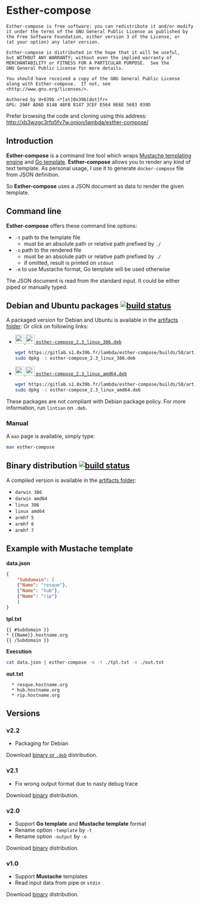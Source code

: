 # Esther-compose

```
Esther-compose is free software: you can redistribute it and/or modify
it under the terms of the GNU General Public License as published by
the Free Software Foundation, either version 3 of the License, or
(at your option) any later version.

Esther-compose is distributed in the hope that it will be useful,
but WITHOUT ANY WARRANTY; without even the implied warranty of
MERCHANTABILITY or FITNESS FOR A PARTICULAR PURPOSE.  See the
GNU General Public License for more details.

You should have received a copy of the GNU General Public License
along with Esther-compose.  If not, see <http://www.gnu.org/licenses/>.

Authored by U+039b <*[at]0x39b[dot]fr>
GPG: 29AF AD6D 8148 48FB 8147 3CEF E564 0E6E 5683 039D
```

Prefer browsing the code and cloning using this address: http://xb3wzgc3rfq5fv7w.onion/lambda/esther-compose/

## Introduction
**Esther-compose** is a command line tool which wraps [Mustache templating engine](https://mustache.github.io/) and [Go template](https://golang.org/pkg/text/template/). 
**Esther-compose** allows you to 
render any kind of text template. As personal usage, I use it to generate `docker-compose` file from JSON definition.

So **Esther-compose** uses a JSON document as data to render the given template.

## Command line
**Esther-compose** offers these command line options:

  * `-t` path to the template file
    * must be an absolute path or relative path prefixed by `./`
  * `-o` path to the rendered file
    * must be an absolute path or relative path prefixed by `./`
    * if omitted, result is printed on `stdout`
  * `-m` to use Mustache format, Go template will be used otherwise
  
The JSON document is read from the standard input. It could be either piped or manually typed.

## Debian and Ubuntu packages [![build status](http://gitlab.s1.0x39b.fr/lambda/esther-compose/badges/2.3/build.svg)](http://gitlab.s1.0x39b.fr/lambda/esther-compose/commits/2.3)
A packaged version for Debian and Ubuntu is available in the [artifacts folder](https://gitlab.s1.0x39b.fr/lambda/esther-compose/builds/58/artifacts/browse/pkg/):
Or click on following links:

  * [<img src="https://www.debian.org/logos/openlogo-nd-25.png" height="24px"/> <img src="http://design.ubuntu.com/wp-content/uploads/logo-ubuntu_cof-orange-hex.png" height="24px"/> `esther-compose_2.3_linux_386.deb`](https://gitlab.s1.0x39b.fr/lambda/esther-compose/builds/58/artifacts/file/pkg/esther-compose_2.3_linux_386.deb)
   
    ```bash
    wget https://gitlab.s1.0x39b.fr/lambda/esther-compose/builds/58/artifacts/file/pkg/esther-compose_2.3_linux_386.deb
    sudo dpkg -i esther-compose_2.3_linux_386.deb
    ```
  * [<img src="https://www.debian.org/logos/openlogo-nd-25.png" height="24px"/> <img src="http://design.ubuntu.com/wp-content/uploads/logo-ubuntu_cof-orange-hex.png" height="24px"/> `esther-compose_2.3_linux_amd64.deb`](https://gitlab.s1.0x39b.fr/lambda/esther-compose/builds/58/artifacts/file/pkg/esther-compose_2.3_linux_amd64.deb)
  
    ```bash
    wget https://gitlab.s1.0x39b.fr/lambda/esther-compose/builds/58/artifacts/file/pkg/esther-compose_2.3_linux_amd64.deb
    sudo dpkg -i esther-compose_2.3_linux_amd64.deb
    ```
    
These packages are not compliant with Debian package policy. For more information, run `lintian` on `.deb`.

### Manual
A `man` page is available, simply type:
```bash
man esther-compose
```

## Binary distribution [![build status](http://gitlab.s1.0x39b.fr/lambda/esther-compose/badges/2.3/build.svg)](http://gitlab.s1.0x39b.fr/lambda/esther-compose/commits/2.3)
A compiled version is available in the [artifacts folder](https://gitlab.s1.0x39b.fr/lambda/esther-compose/builds/58/artifacts/browse/pkg/):

  * `darwin 386`
  * `darwin amd64`
  * `linux 386`
  * `linux amd64`
  * `armhf 5`
  * `armhf 6`
  * `armhf 7`

## Example with Mustache template
**data.json**
```json
{
    "Subdomain": [
    {"Name": "resque"},
    {"Name": "hub"},
    {"Name": "rip"}
    ]
}
```
**tpl.txt**
```
{{ #Subdomain }}
* {{Name}}.hostname.org
{{ /Subdomain }}
```

**Execution**
```bash
cat data.json | esther-compose -m -t ./tpl.txt -o ./out.txt
```

**out.txt**
```
  * resque.hostname.org
  * hub.hostname.org
  * rip.hostname.org
```

## Versions 
### v2.2
  * Packaging for Debian 
   
Download [binary or `.deb`](https://gitlab.s1.0x39b.fr/lambda/esther-compose/builds/48/artifacts/browse/pkg/) distribution. 

### v2.1
  * Fix wrong output format due to nasty debug trace
   
Download [binary](https://gitlab.s1.0x39b.fr/lambda/esther-compose/builds/45/artifacts/browse/pkg/) distribution. 

### v2.0
  * Support **Go template** and **Mustache template** format
  * Rename option `-template` by `-t`
  * Rename option `-output` by `-o`
   
Download [binary](https://gitlab.s1.0x39b.fr/lambda/esther-compose/builds/29/artifacts/browse/pkg/) distribution. 

### v1.0
  * Support **Mustache** templates
  * Read input data from pipe or `stdin`
   
Download [binary](https://gitlab.s1.0x39b.fr/lambda/esther-compose/builds/27/artifacts/browse/pkg/) distribution. 

